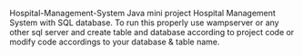Hospital-Management-System
Java mini project Hospital Management System with SQL database. To run this properly use wampserver or any other sql server and create table and database according to project code or modify code accordings to your database & table name.

